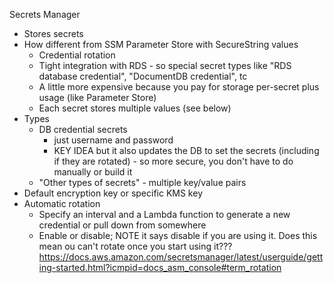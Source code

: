 Secrets Manager
- Stores secrets
- How different from SSM Parameter Store with SecureString values
  - Credential rotation
  - Tight integration with RDS - so special secret types like "RDS database credential", "DocumentDB credential", tc
  - A little more expensive because you pay for storage per-secret plus usage (like Parameter Store)
  - Each secret stores multiple values (see below)
- Types
  - DB credential secrets 
    - just username and password
    - KEY IDEA but it also updates the DB to set the secrets (including if they are rotated) - so more secure, you don't have to do manually or build it
  - "Other types of secrets" - multiple key/value pairs
- Default encryption key or specific KMS key
- Automatic rotation
  - Specify an interval and a Lambda function to generate a new credential or pull down from somewhere
  - Enable or disable; NOTE it says disable if you are using it. Does this mean ou can't rotate once you start using it???
  https://docs.aws.amazon.com/secretsmanager/latest/userguide/getting-started.html?icmpid=docs_asm_console#term_rotation